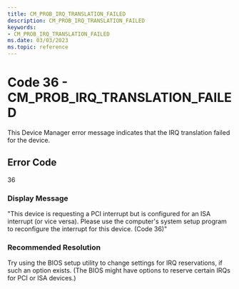 ```yaml
---
title: CM_PROB_IRQ_TRANSLATION_FAILED
description: CM_PROB_IRQ_TRANSLATION_FAILED
keywords:
- CM_PROB_IRQ_TRANSLATION_FAILED
ms.date: 03/03/2023
ms.topic: reference
---
```


# Code 36 - CM_PROB_IRQ_TRANSLATION_FAILED

This Device Manager error message indicates that the IRQ translation failed for the device.

## Error Code

36

### Display Message

"This device is requesting a PCI interrupt but is configured for an ISA interrupt (or vice versa). Please use the computer's system setup program to reconfigure the interrupt for this device. (Code 36)"

### Recommended Resolution

Try using the BIOS setup utility to change settings for IRQ reservations, if such an option exists. (The BIOS might have options to reserve certain IRQs for PCI or ISA devices.)
